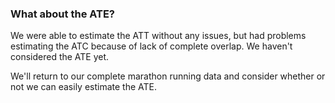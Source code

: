 ### What about the ATE?

We were able to estimate the ATT without any issues, but had problems estimating the ATC because of lack of complete overlap. We haven't considered the ATE yet. 

We'll return to our complete marathon running data and consider whether or not we can easily estimate the ATE.


